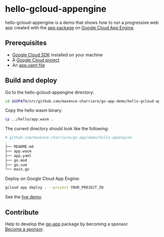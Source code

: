 # hello-gcloud-appengine

hello-gcloud-appengine is a demo that shows how to run a progressive web app created with the [app package](https://github.com/maxence-charriere/go-app) on [Google Cloud App Engine](https://cloud.google.com/appengine).

## Prerequisites

- [Google Cloud SDK](https://cloud.google.com/sdk) installed on your machine
- A [Google Cloud project](https://console.cloud.google.com/cloud-resource-manager)
- An [app.yaml file](https://github.com/maxence-charriere/go-app/tree/master/demo/hello-appengine/app.yaml)

## Build and deploy

Go to the hello-gcloud-appengine directory:

```sh
cd $GOPATH/src/github.com/maxence-charriere/go-app-demo/hello-gcloud-appengine
```

Copy the hello wasm binary:

```sh
cp ../hello/app.wasm .
```

The current directory should look like the following:

```sh
# github.com/maxence-charriere/go-app/demo/hello-appengine
.
├── README.md
├── app.wasm
├── app.yaml
├── go.mod
├── go.sum
└── main.go

```

Deploy on Google Cloud App Engine:

```sh
gcloud app deploy . --project YOUR_PROJECT_ID
```

See the [live demo](https://go-app-demo-42.appspot.com/).

## Contribute

Help to develop the [gp-app](https://github.com/maxence-charriere/go-app) package by becoming a sponsor.
<br>[Become a sponsor](https://opencollective.com/go-app).
